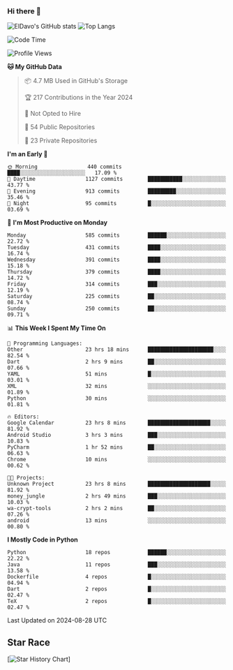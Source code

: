 ### Hi there 👋
![ElDavo's GitHub stats](https://github-readme-stats.vercel.app/api?username=ElDavoo&show_icons=true&theme=chartreuse-dark)
![Top Langs](https://github-readme-stats.vercel.app/api/top-langs/?username=ElDavoo&theme=chartreuse-dark&layout=compact)

<!--START_SECTION:waka-->
![Code Time](http://img.shields.io/badge/Code%20Time-1%2C786%20hrs%2025%20mins-blue)

![Profile Views](http://img.shields.io/badge/Profile%20Views-5-blue)

**🐱 My GitHub Data** 

> 📦 4.7 MB Used in GitHub's Storage 
 > 
> 🏆 217 Contributions in the Year 2024
 > 
> 🚫 Not Opted to Hire
 > 
> 📜 54 Public Repositories 
 > 
> 🔑 23 Private Repositories 
 > 
**I'm an Early 🐤** 

```text
🌞 Morning                440 commits         ████░░░░░░░░░░░░░░░░░░░░░   17.09 % 
🌆 Daytime                1127 commits        ███████████░░░░░░░░░░░░░░   43.77 % 
🌃 Evening                913 commits         █████████░░░░░░░░░░░░░░░░   35.46 % 
🌙 Night                  95 commits          █░░░░░░░░░░░░░░░░░░░░░░░░   03.69 % 
```
📅 **I'm Most Productive on Monday** 

```text
Monday                   585 commits         ██████░░░░░░░░░░░░░░░░░░░   22.72 % 
Tuesday                  431 commits         ████░░░░░░░░░░░░░░░░░░░░░   16.74 % 
Wednesday                391 commits         ████░░░░░░░░░░░░░░░░░░░░░   15.18 % 
Thursday                 379 commits         ████░░░░░░░░░░░░░░░░░░░░░   14.72 % 
Friday                   314 commits         ███░░░░░░░░░░░░░░░░░░░░░░   12.19 % 
Saturday                 225 commits         ██░░░░░░░░░░░░░░░░░░░░░░░   08.74 % 
Sunday                   250 commits         ██░░░░░░░░░░░░░░░░░░░░░░░   09.71 % 
```


📊 **This Week I Spent My Time On** 

```text
💬 Programming Languages: 
Other                    23 hrs 18 mins      █████████████████████░░░░   82.54 % 
Dart                     2 hrs 9 mins        ██░░░░░░░░░░░░░░░░░░░░░░░   07.66 % 
YAML                     51 mins             █░░░░░░░░░░░░░░░░░░░░░░░░   03.01 % 
XML                      32 mins             ░░░░░░░░░░░░░░░░░░░░░░░░░   01.89 % 
Python                   30 mins             ░░░░░░░░░░░░░░░░░░░░░░░░░   01.81 % 

🔥 Editors: 
Google Calendar          23 hrs 8 mins       ████████████████████░░░░░   81.92 % 
Android Studio           3 hrs 3 mins        ███░░░░░░░░░░░░░░░░░░░░░░   10.83 % 
PyCharm                  1 hr 52 mins        ██░░░░░░░░░░░░░░░░░░░░░░░   06.63 % 
Chrome                   10 mins             ░░░░░░░░░░░░░░░░░░░░░░░░░   00.62 % 

🐱‍💻 Projects: 
Unknown Project          23 hrs 8 mins       ████████████████████░░░░░   81.92 % 
money_jungle             2 hrs 49 mins       ███░░░░░░░░░░░░░░░░░░░░░░   10.03 % 
wa-crypt-tools           2 hrs 2 mins        ██░░░░░░░░░░░░░░░░░░░░░░░   07.26 % 
android                  13 mins             ░░░░░░░░░░░░░░░░░░░░░░░░░   00.80 % 
```

**I Mostly Code in Python** 

```text
Python                   18 repos            ██████░░░░░░░░░░░░░░░░░░░   22.22 % 
Java                     11 repos            ███░░░░░░░░░░░░░░░░░░░░░░   13.58 % 
Dockerfile               4 repos             █░░░░░░░░░░░░░░░░░░░░░░░░   04.94 % 
Dart                     2 repos             █░░░░░░░░░░░░░░░░░░░░░░░░   02.47 % 
TeX                      2 repos             █░░░░░░░░░░░░░░░░░░░░░░░░   02.47 % 
```




 Last Updated on 2024-08-28 UTC
<!--END_SECTION:waka-->

## Star Race

[![Star History Chart](https://api.star-history.com/svg?repos=ElDavoo/WhatsApp-Crypt14-Crypt15-Decrypter,ElDavoo/TuringOS,EliteAndroidApps/WhatsApp-Crypt12-Decrypter,KnugiHK/Whatsapp-Chat-Exporter&type=Date)]
